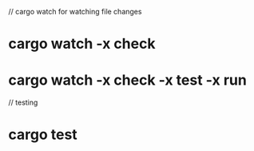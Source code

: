 // cargo watch for watching file changes

# cargo watch -x check

# cargo watch -x check -x test -x run

// testing
# cargo test